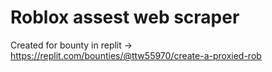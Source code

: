 # Roblox assest web scraper #

Created for bounty in replit -> <aref>https://replit.com/bounties/@ttw55970/create-a-proxied-rob
